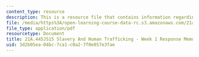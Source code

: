 ```yaml
---
content_type: resource
description: This is a resource file that contains information regarding week 1 memo.
file: /media/https%3A/open-learning-course-data-rc.s3.amazonaws.com/21a-445j-slavery-and-human-trafficking-in-the-21st-century-spring-2015/3d2b05ea04bc7ca1c0a27f0e057e3fae_MIT21A_445JS15_Week1memo.pdf
file_type: application/pdf
resourcetype: Document
title: 21A.445JS15 Slavery And Human Trafficking - Week 1 Response Memo
uid: 3d2b05ea-04bc-7ca1-c0a2-7f0e057e3fae
---
```

